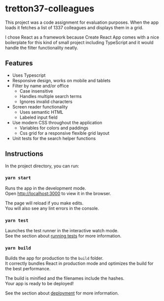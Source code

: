 # tretton37-colleagues

This project was a code assignment for evaluation purposes. When the app loads it fetches a list of 1337 colleagues and displays them in a grid.

I chose React as a framework because Create React App comes with a nice boilerplate for this kind of small project including TypeScript and it would handle the filter functionality neatly.

## Features

- Uses Typescript
- Responsive design, works on mobile and tablets
- Filter by name and/or office
  - Case insensitive
  - Handles multiple search terms
  - Ignores invalid characters
- Screen reader functionality
  - Uses semantic HTML
  - Labeled input field
- Use modern CSS throughout the application
  - Variables for colors and paddings
  - Css grid for a responsive flexible grid layout
- Unit tests for the search helper functions

## Instructions

In the project directory, you can run:

### `yarn start`

Runs the app in the development mode.\
Open [http://localhost:3000](http://localhost:3000) to view it in the browser.

The page will reload if you make edits.\
You will also see any lint errors in the console.

### `yarn test`

Launches the test runner in the interactive watch mode.\
See the section about [running tests](https://facebook.github.io/create-react-app/docs/running-tests) for more information.

### `yarn build`

Builds the app for production to the `build` folder.\
It correctly bundles React in production mode and optimizes the build for the best performance.

The build is minified and the filenames include the hashes.\
Your app is ready to be deployed!

See the section about [deployment](https://facebook.github.io/create-react-app/docs/deployment) for more information.
